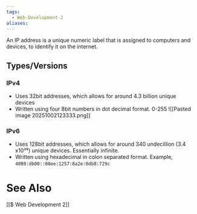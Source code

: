 ```yaml
---
tags:
  - Web-Development-2
aliases:
---
```


An IP address is a unique numeric label that is assigned to computers and devices, to identify it on the internet.

## Types/Versions
### IPv4
- Uses 32bit addresses, which allows for around 4.3 billion unique devices
- Written using four 8bit numbers in dot decimal format. 0-255
![[Pasted image 20251002123333.png]]

### IPv6
- Uses 128bit addresses, which allows for around 340 undecillion (3.4 x10³⁸) unique devices. Essentially infinite.
- Written using hexadecimal in colon separated format. Example, `4080:db00::00ee:1257:8a2e:0db8:729c`



# See Also
[[$ Web Development 2]]
